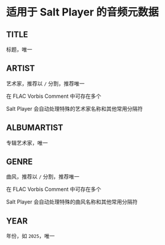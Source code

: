 # 适用于 Salt Player 的音频元数据

## TITLE

标题，唯一

## ARTIST

艺术家，推荐以 `/` 分割，推荐唯一

在 FLAC Vorbis Comment 中可存在多个

Salt Player 会自动处理特殊的艺术家名称和其他常用分隔符

## ALBUMARTIST

专辑艺术家，唯一

## GENRE

曲风，推荐以 `/` 分割，推荐唯一

在 FLAC Vorbis Comment 中可存在多个

Salt Player 会自动处理特殊的曲风名称和其他常用分隔符

## YEAR

年份，如 `2025`，唯一
